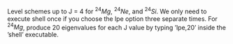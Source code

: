 Level schemes up to J = 4 for $^{24}Mg$, $^{24}Ne$, and $^{24}Si$. We only need to execute shell once if you choose the lpe option three separate times. For $^{24}Mg$, produce 20 eigenvalues for each J value by typing ’lpe,20’ inside the ’shell’ executable.
